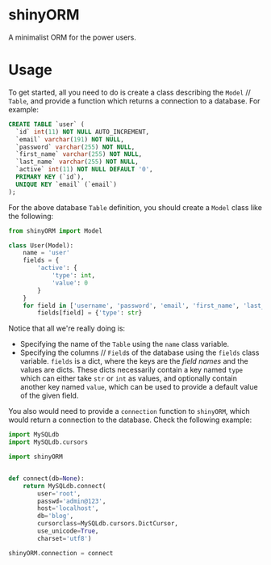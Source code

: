# shinyORM
A minimalist ORM for the power users.

# Usage

To get started, all you need to do is create a class describing the `Model` // `Table`, and provide a function which 
returns a connection to a database. For example:

```sql
CREATE TABLE `user` (
  `id` int(11) NOT NULL AUTO_INCREMENT,
  `email` varchar(191) NOT NULL,
  `password` varchar(255) NOT NULL,
  `first_name` varchar(255) NOT NULL,
  `last_name` varchar(255) NOT NULL,
  `active` int(11) NOT NULL DEFAULT '0',
  PRIMARY KEY (`id`),
  UNIQUE KEY `email` (`email`)
);
```

For the above database `Table` definition, you should create a `Model` class like the following:

```python
from shinyORM import Model

class User(Model):
    name = 'user'
    fields = {
        'active': {
            'type': int,
            'value': 0
        }
    }
    for field in ['username', 'password', 'email', 'first_name', 'last_name']:
        fields[field] = {'type': str}
```

Notice that all we're really doing is:
- Specifying the name of the `Table` using the `name` class variable.
- Specifying the columns // `Field`s of the database using the `fields` class variable. `fields` is a dict, where the 
keys are the _field names_ and the values are dicts. These dicts necessarily contain a key named `type` which can either take 
`str` or `int` as values, and optionally contain another key named `value`, which can be used to provide a default 
value of the given field.

You also would need to provide a `connection` function to `shinyORM`, which would return a connection to the database. 
Check the following example:

```python
import MySQLdb
import MySQLdb.cursors

import shinyORM


def connect(db=None):
    return MySQLdb.connect(
        user='root',
        passwd='admin@123',
        host='localhost',
        db='blog',
        cursorclass=MySQLdb.cursors.DictCursor,
        use_unicode=True,
        charset='utf8')

shinyORM.connection = connect
```
